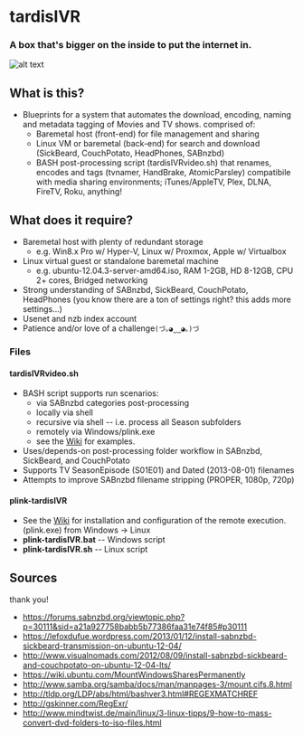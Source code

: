 # tardisIVR
### A box that's bigger on the inside to put the internet in.
![alt text](https://www.gliffy.com/go/publish/image/8327655/L.png "tardisIVR Blueprint")

## What is this?
* Blueprints for a system that automates the download, encoding, naming and metadata tagging of Movies and TV shows. comprised of:
  * Baremetal host (front-end) for file management and sharing
  * Linux VM or baremetal (back-end) for search and download (SickBeard, CouchPotato, HeadPhones, SABnzbd)
  * BASH post-processing script (tardisIVRvideo.sh) that renames, encodes and tags (tvnamer, HandBrake, AtomicParsley) compatibile with media sharing environments; iTunes/AppleTV, Plex, DLNA, FireTV, Roku, anything!

## What does it require?
* Baremetal host with plenty of redundant storage
  * e.g. Win8.x Pro w/ Hyper-V, Linux w/ Proxmox, Apple w/ Virtualbox
* Linux virtual guest or standalone baremetal machine
  * e.g. ubuntu-12.04.3-server-amd64.iso, RAM 1-2GB, HD 8-12GB, CPU 2+ cores, Bridged networking
* Strong understanding of SABnzbd, SickBeard, CouchPotato, HeadPhones (you know there are a ton of settings right?  this adds more settings...)
* Usenet and nzb index account
* Patience and/or love of a challenge```(づ｡◕‿‿◕｡)づ```

### Files
#### tardisIVRvideo.sh
  * BASH script supports run scenarios:
    * via SABnzbd categories post-processing
    * locally via shell
    * recursive via shell -- i.e. process all Season subfolders
    * remotely via Windows/plink.exe
    * see the [Wiki](https://github.com/scrathe/tardisIVR/wiki/Shell-Usage) for examples.
  * Uses/depends-on post-processing folder workflow in SABnzbd, SickBeard, and CouchPotato
  * Supports TV SeasonEpisode (S01E01) and Dated (2013-08-01) filenames
  * Attempts to improve SABnzbd filename stripping (PROPER, 1080p, 720p)

#### plink-tardisIVR
  * See the [Wiki](https://github.com/scrathe/tardisIVR/wiki/Plink-(Remote-Execution)) for installation and configuration of the remote execution. (plink.exe) from Windows -> Linux
  * **plink-tardisIVR.bat** -- Windows script
  * **plink-tardisIVR.sh** -- Linux script

## Sources
thank you!
* https://forums.sabnzbd.org/viewtopic.php?p=30111&sid=a21a927758babb5b77386faa31e74f85#p30111
* https://lefoxdufue.wordpress.com/2013/01/12/install-sabnzbd-sickbeard-transmission-on-ubuntu-12-04/
* http://www.visualnomads.com/2012/08/09/install-sabnzbd-sickbeard-and-couchpotato-on-ubuntu-12-04-lts/
* https://wiki.ubuntu.com/MountWindowsSharesPermanently
* http://www.samba.org/samba/docs/man/manpages-3/mount.cifs.8.html
* http://tldp.org/LDP/abs/html/bashver3.html#REGEXMATCHREF
* http://gskinner.com/RegExr/
* http://www.mindtwist.de/main/linux/3-linux-tipps/9-how-to-mass-convert-dvd-folders-to-iso-files.html
